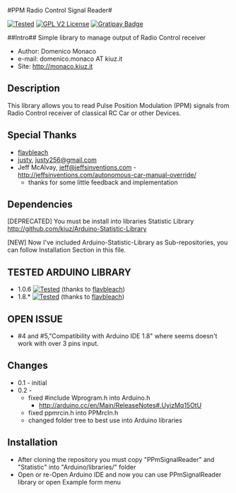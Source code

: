 #PPM Radio Control Signal Reader#

[![Tested](http://img.shields.io/badge/Tested-ok-brightgreen.svg)](https://github.com/kiuz/PPM-Signal-Reader-ARDUINO)
[![GPL V2 License](http://img.shields.io/badge/License-GPLv2-red.svg)](http://www.gnu.org/licenses/gpl-2.0.html)
[![Gratipay Badge](http://img.shields.io/badge/Gratipay-kiuzhack-green.svg)](https://gratipay.com/kiuzhack)

##Intro##
Simple library to manage output of Radio Control receiver

* Author: Domenico Monaco
* e-mail: domenico.monaco AT kiuz.it
* Site: http://monaco.kiuz.it

## Description
This library allows you to read Pulse Position Modulation (PPM) signals from Radio Control receiver of classical RC Car or other Devices.

## Special Thanks ##
* [flavbleach](https://github.com/flavbleach)
* [justy](https://github.com/justy), justy256@gmail.com
* Jeff McAlvay, jeff@jeffsinventions.com - <http://jeffsinventions.com/autonomous-car-manual-override/>
	* thanks for some little feedback and implementation

## Dependencies ##
[DEPRECATED] You must be install into libraries Statistic Library
http://github.com/kiuz/Arduino-Statistic-Library

[NEW] Now I've included Arduino-Statistic-Library as Sub-repositories, you can follow Installation Section in this file.

## TESTED ARDUINO LIBRARY ##
* 1.0.6 [![Tested](http://img.shields.io/badge/Tested-ok-brightgreen.svg)](https://github.com/kiuz/PPM-Signal-Reader-ARDUINO) (thanks to [flavbleach](https://github.com/flavbleach))
* 1.8.* [![Tested](http://img.shields.io/badge/Tested-No-brightred.svg)](https://github.com/kiuz/PPM-Signal-Reader-ARDUINO) (thanks to [flavbleach](https://github.com/flavbleach))

## OPEN ISSUE ##
 * #4 and #5,"Compatibility with Arduino IDE 1.8" where seems doesn't work with over 3 pins input.

## Changes ##
* 0.1 - initial 
* 0.2 - 
	* fixed #include Wprogram.h into Arduino.h
		* http://arduino.cc/en/Main/ReleaseNotes#.UyizMq15OtU
	* fixed ppmrcin.h into PPMrcIn.h
	* changed folder tree to best use into Arduino libraries

## Installation ##
* After cloning the repository you must copy "PPmSignalReader" and "Statistic" into "Arduino/libraries/" folder
* Open or re-Open Arduino IDE and now you can use PPmSignalReader library or open Example form menu
